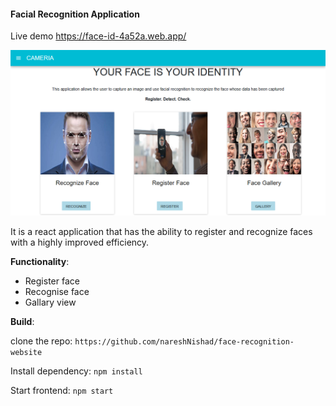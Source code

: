 #### Facial Recognition Application

Live demo https://face-id-4a52a.web.app/

![plot](./images/home.png)

It is a react application that has the ability to register and recognize faces with a highly improved efficiency.

**Functionality**:

- Register face
- Recognise face
- Gallary view

**Build**:

clone the repo: `https://github.com/nareshNishad/face-recognition-website`

Install dependency: `npm install`

Start frontend: `npm start`
